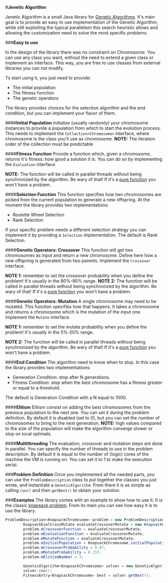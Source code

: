 #**Jenetic Algorithm**


Jenetic Algorithm is a small Java library for [Genetic Algorithms](https://en.wikipedia.org/wiki/Genetic_algorithm).
It's main goal is to provide an easy to use implementation of the Genetic Algorithm, while still exploiting the typical parallelism this search heuristic allows and allowing the customization need to solve the most specific problems.


###**Easy to use**

In the design of the library there was no constraint on Chromosome. You can use any class you want, without the need to extend a given class or implement an interface. This way, you are free to use classes from external libraries you can not modify.

To start using it, you just need to provide:

 - The initial population
 - The fitness function
 - The genetic operators

The library provides choices for the selection algorithm and the end condition, but you can implement your flavor of them. 

####**Initial Population**
Initialize (usually randomly) your chromosome instances to provide a population from which to start the evolution process. This needs to implement the  ```Collection<Chromosome>``` interface, where chromosome is the class you'll use as chromosome.
**NOTE:** The iteration order of the collection must be predictable

####**Fitness Function**
Provide a function which, given a chromosome, returns it's fitness: how good a solution it is. You can do so by implementing the ```Evaluation``` interface.

**NOTE:** The function will be called in parallel threads without being synchronized by the algorithm. Be wary of that! If it's a [pure function](http://www.sitepoint.com/functional-programming-pure-functions/) you won't have a problem.

####**Selection Function**
This function specifies how two chromosomes are picked from the current population to generate a new offspring. At the moment the library provides two implementations:

 - Roulette Wheel Selection
 - Rank Selection

If your specific problem needs a different selection strategy you can implement it by providing a ```Selection``` implementation.
The default is Rank Selection.

####**Genetic Operators: Crossover**
This function will get two chromosomes as input and return a new chromosome. Define here how a new offspring is generated from two parents. Implement the ```Crossover``` interface.

**NOTE 1:** remember to set the crossover probability when you define the problem! It's usually in the 80%-90% range.
**NOTE 2:** The function will be called in parallel threads without being synchronized by the algorithm. Be wary of that! If it's a [pure function](http://www.sitepoint.com/functional-programming-pure-functions/) you won't have a problem.

####**Genetic Operators: Mutation**
A single chromosome may need to be mutated. This function specifies how that happens. It takes a chromosome and returns a chromosome which is the mutation of the input one. Implement the ```Mutate``` interface.

**NOTE 1:** remember to set the mutate probability when you define the problem! It's usually in the 5%-20% range.

**NOTE 2:** The function will be called in parallel threads without being synchronized by the algorithm. Be wary of that! If it's a [pure function](http://www.sitepoint.com/functional-programming-pure-functions/) you won't have a problem.

####**End Condition**
The algorithm need to know when to stop. In this case the library provides two implementations:

- Generation Condition: stop after N generations.
- Fitness Condition: stop when the best chromosome has a fitness greater or equal to a threshold.

The default is Generation Condition with a N equal to 1000.

####**Elitism**
Elitism consist on adding the best chromosomes from the previous population to the next one. You can set it during the problem definition. By default it is disabled (set to 0), but you can set the number of chromosomes to bring to the next generation.
**NOTE:** high values compared to the size of the population will make the algorithm converge slower or stop on local optimals.

####**Multithreading**
The evaluation, crossover and mutation steps are done in parallel. You can specify the number of threads to use in the problem description. By default it is equal to the number of (logic) cores of the machine the VM is running on. You can set it to 1 to make the execution serial.


###**Problem Definition**
Once you implemented all the needed parts, you can use the ```ProblemDescription``` class to put together the classes you just wrote, and instantiate a ```GeneticAlgorithm```.
From there it is as simple as calling ```run()``` and then ```getBest()``` to obtain your solution.

###**Examples**
The library comes with an example to show how to use it. It is the classic [knapsack problem](https://en.wikipedia.org/wiki/Knapsack_problem).
From its main you can see how easy it is to use the library.

```java
ProblemDescription<KnapsackChromosome> problem = new ProblemDescription<KnapsackChromosome>();
		KnapsackEvalCrossMutate evaluateCrossoverMutate = new KnapsackEvalCrossMutate();
		problem.mCrossoverFunction = evaluateCrossoverMutate;
		problem.mEvaluationFunction = evaluateCrossoverMutate;
		problem.mMutateFunction = evaluateCrossoverMutate;
		problem.mInitialPopulation = KnapsackChromosome.initialPopulation(20);
		problem.mCrossoverProbability = 0.8f;
		problem.mMutateProbability = 0.15f;
		problem.mElitismNumber = 3;

		GeneticAlgorithm<KnapsackChromosome> solver = new GeneticAlgorithm<KnapsackChromosome>(problem);
		solver.run();
		FitnessEntry<KnapsackChromosome> best = solver.getBest();
```

